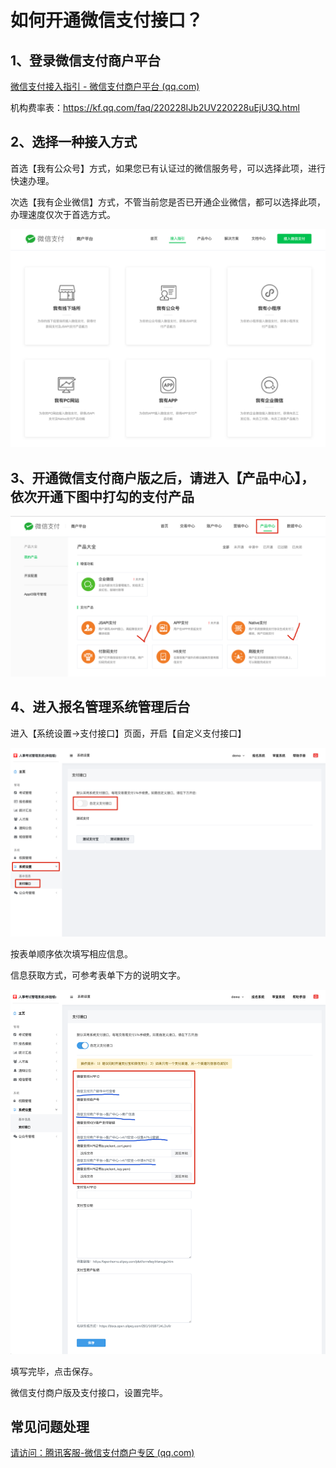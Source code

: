 # 如何开通微信支付接口？

## 1、登录微信支付商户平台

[微信支付接入指引 - 微信支付商户平台 (qq.com)](https://pay.weixin.qq.com/static/applyment_guide/applyment_index.shtml)

机构费率表：https://kf.qq.com/faq/220228IJb2UV220228uEjU3Q.html



## 2、选择一种接入方式

首选【我有公众号】方式，如果您已有认证过的微信服务号，可以选择此项，进行快速办理。

次选【我有企业微信】方式，不管当前您是否已开通企业微信，都可以选择此项，办理速度仅次于首选方式。

![image (4)](./assets/image4.png)



## 3、开通微信支付商户版之后，请进入【产品中心】，依次开通下图中打勾的支付产品

![image (5)](./assets/image5.png)



## 4、进入报名管理系统管理后台

进入【系统设置->支付接口】页面，开启【自定义支付接口】

![image (2)](./assets/image2.png)

按表单顺序依次填写相应信息。

信息获取方式，可参考表单下方的说明文字。

![image (6)](./assets/image6.png)

填写完毕，点击保存。

微信支付商户版及支付接口，设置完毕。



## 常见问题处理

[请访问：腾讯客服-微信支付商户专区 (qq.com)](https://kf.qq.com/product/wechatpaymentmerchant.html)